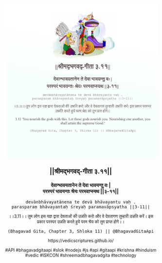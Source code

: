 <img src="../../asset/BG_3_11.png"/>
<center><h2>||श्रीमद्‍भगवद्‍-गीता ३.११||</h2>
<h3>देवान्भावयतानेन ते देवा भावयन्तु वः |<br/>परस्परं भावयन्तः श्रेयः परमवाप्स्यथ ||३-११||</h3>
<pre>devānbhāvayatānena te devā bhāvayantu vaḥ .<br/>parasparaṃ bhāvayantaḥ śreyaḥ paramavāpsyatha ||3-11||</pre>
<p>।।3.11।। तुम लोग इस यज्ञ द्वारा देवताओं की उन्नति करो और वे देवतागण तुम्हारी उन्नति करें। इस प्रकार परस्पर उन्नति करते हुये परम श्रेय को तुम प्राप्त होगे।।</p>
<pre>(Bhagavad Gita, Chapter 3, Shloka 11) || @BhagavadGitaApi</pre><p>https://vedicscriptures.github.io/</p><p>#API #bhagavadgitaapi #slok #nodejs #js #api #gitaapi #krishna #hinduism #vedic #ISKCON #shreemadbhagavadgita #technology</p></center>
